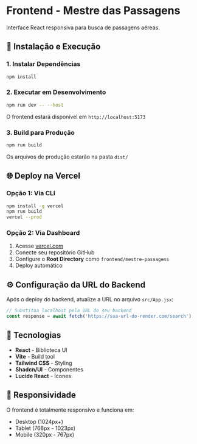 # Frontend - Mestre das Passagens

Interface React responsiva para busca de passagens aéreas.

## 🚀 Instalação e Execução

### 1. Instalar Dependências

```bash
npm install
```

### 2. Executar em Desenvolvimento

```bash
npm run dev -- --host
```

O frontend estará disponível em `http://localhost:5173`

### 3. Build para Produção

```bash
npm run build
```

Os arquivos de produção estarão na pasta `dist/`

## 🌐 Deploy na Vercel

### Opção 1: Via CLI

```bash
npm install -g vercel
npm run build
vercel --prod
```

### Opção 2: Via Dashboard

1. Acesse [vercel.com](https://vercel.com/)
2. Conecte seu repositório GitHub
3. Configure o **Root Directory** como `frontend/mestre-passagens`
4. Deploy automático

## ⚙️ Configuração da URL do Backend

Após o deploy do backend, atualize a URL no arquivo `src/App.jsx`:

```javascript
// Substitua localhost pela URL do seu backend
const response = await fetch('https://sua-url-do-render.com/search')
```

## 🎨 Tecnologias

- **React** - Biblioteca UI
- **Vite** - Build tool
- **Tailwind CSS** - Styling
- **Shadcn/UI** - Componentes
- **Lucide React** - Ícones

## 📱 Responsividade

O frontend é totalmente responsivo e funciona em:
- Desktop (1024px+)
- Tablet (768px - 1023px)
- Mobile (320px - 767px)

